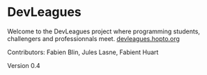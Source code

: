 DevLeagues
==========
Welcome to the DevLeagues project where programming students, challengers and professionnals meet.
[devleagues.hopto.org](http://devleagues.hopto.org)

Contributors: Fabien Blin, Jules Lasne, Fabient Huart

Version 0.4
